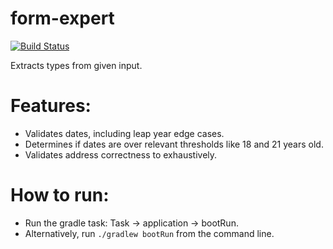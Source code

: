 # form-expert
[![Build Status](https://travis-ci.org/AITestingOrg/form-expert.svg?branch=master)](https://travis-ci.org/AITestingOrg/form-expert)


Extracts types from given input.

# Features:
* Validates dates, including leap year edge cases.
* Determines if dates are over relevant thresholds like 18 and 21 years old.
* Validates address correctness to exhaustively.

# How to run:
* Run the gradle task: Task -> application -> bootRun. 
* Alternatively, run `./gradlew bootRun` from the command line.
